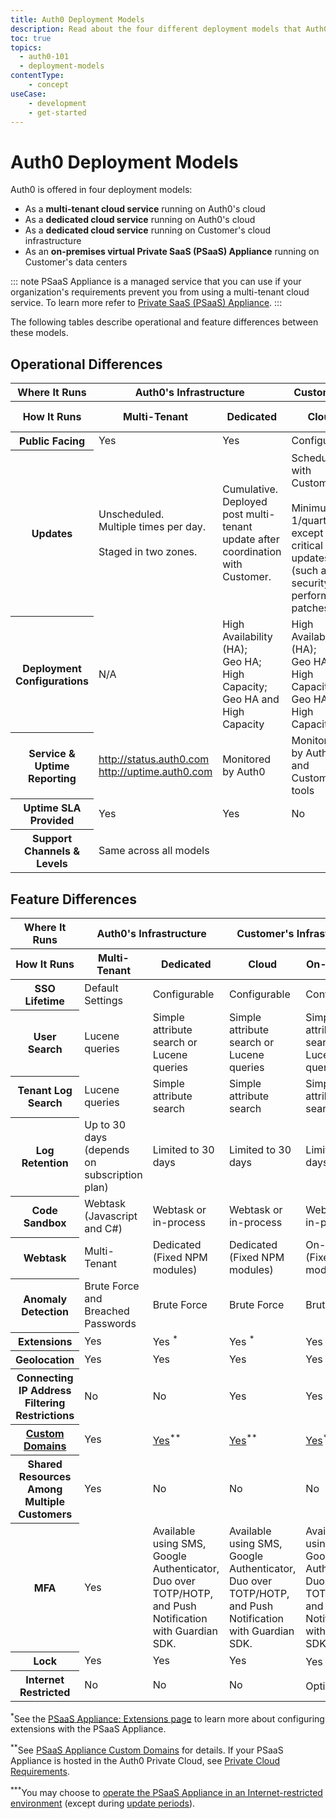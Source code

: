 ```yaml
---
title: Auth0 Deployment Models
description: Read about the four different deployment models that Auth0 offers and the differences between them
toc: true
topics:
  - auth0-101
  - deployment-models
contentType:
    - concept
useCase:
    - development
    - get-started
---
```

# Auth0 Deployment Models

Auth0 is offered in four deployment models:

- As a **multi-tenant cloud service** running on Auth0's cloud
- As a **dedicated cloud service** running on Auth0's cloud
- As a **dedicated cloud service** running on Customer's cloud infrastructure
- As an **on-premises virtual Private SaaS (PSaaS) Appliance** running on Customer's data centers

::: note
PSaaS Appliance is a managed service that you can use if your organization's requirements prevent you from using a multi-tenant cloud service. To learn more refer to [Private SaaS (PSaaS) Appliance](/appliance).
:::

The following tables describe operational and feature differences between these models.

## Operational Differences

<table class="table">
    <thead>
        <tr>
            <th class="info"><strong>Where It Runs</strong></th>
            <th class="info" colspan="2"><strong>Auth0's Infrastructure</strong></th>
            <th class="info" colspan="2"><strong>Customer's Infrastructure</strong></th>
        </tr>
        <tr>
            <th class="info"><strong>How It Runs</strong></th>
            <th class="info">Multi-Tenant</th>
            <th class="info">Dedicated</th>
            <th class="info">Cloud</th>
            <th class="info">On-Premises</th>
        </tr>
    </thead>
    <tbody>
        <tr>
            <th class="info"><strong>Public Facing</strong></th>
            <td>Yes</td>
            <td>Yes</td>
            <td>Configurable</td>
            <td>Configurable</td>
        </tr>
        <tr>
            <th class="info"><strong>Updates</strong></th>
            <td>Unscheduled. <br /> Multiple times per day. <br /><br />Staged in two zones.</td>
            <td>Cumulative. Deployed post multi-tenant update after coordination with Customer.</td>
            <td>Scheduled with Customer. <br /><br />Minimum 1/quarter, except critical updates (such as security or performance patches)</td>
            <td>Scheduled with Customer. <br /><br />Minimum 1/quarter, except critical updates (such as security or performance patches)</td>
        </tr>
        <tr>
            <th class="info"><strong>Deployment Configurations</strong></th>
            <td>N/A</td>
            <td>High Availability (HA);<br />Geo HA;<br />High Capacity;<br />Geo HA and High Capacity</td>
            <td>High Availability (HA);<br />Geo HA;<br />High Capacity;<br />Geo HA and High Capacity</td>
            <td>High Availability (HA);<br />Geo HA;<br />High Capacity;<br />Geo HA and High Capacity</td>
        </tr>
        <tr>
            <th class="info"><strong>Service & Uptime Reporting</strong></th>
            <td><a href="http://status.auth0.com">http://status.auth0.com</a><br /><a href="http://uptime.auth0.com">http://uptime.auth0.com</a></td>
            <td>Monitored by Auth0</td>
            <td>Monitored by Auth0 and Customer's tools</td>
            <td>Monitored by Auth0 and Customer's tools</td>
        </tr>
        <tr>
            <th class="info"><strong>Uptime SLA Provided</strong></th>
            <td>Yes</td>
            <td>Yes</td>
            <td>No</td>
            <td>No</td>
        </tr>
        <tr>
            <th class="info"><strong>Support Channels & Levels</strong></th>
            <td colspan="4">Same across all models</td>
        </tr>
    </tbody>
</table>

## Feature Differences

<table class="table">
    <thead>
        <tr>
            <th class="info"><strong>Where It Runs</strong></th>
            <th class="info" colspan="2"><strong>Auth0's Infrastructure</strong></th>
            <th class="info" colspan="2"><strong>Customer's Infrastructure</strong></th>
        </tr>
        <tr>
            <th class="info"><strong>How It Runs</strong></th>
            <th class="info">Multi-Tenant</th>
            <th class="info">Dedicated</th>
            <th class="info">Cloud</th>
            <th class="info">On-Premises</th>
        </tr>
    </thead>
    <tbody>
        <tr>
            <th class="info"><strong>SSO Lifetime</strong></th>
            <td>Default Settings</td>
            <td>Configurable</td>
            <td>Configurable</td>
            <td>Configurable</td>
        </tr>
        <tr>
            <th class="info"><strong>User Search</strong></th>
            <td>Lucene queries</td>
            <td>Simple attribute search or Lucene queries</td>
            <td>Simple attribute search or Lucene queries</td>
            <td>Simple attribute search or Lucene queries</td>
        </tr>
        <tr>
            <th class="info"><strong>Tenant Log Search</strong></th>
            <td>Lucene queries</td>
            <td>Simple attribute search</td>
            <td>Simple attribute search</td>
            <td>Simple attribute search</td>
        </tr>
        <tr>
            <th class="info"><strong>Log Retention</strong></th>
            <td>Up to 30 days (depends on subscription plan)</td>
            <td>Limited to 30 days</td>
            <td>Limited to 30 days</td>
            <td>Limited to 30 days</td>
        </tr>
        <tr>
            <th class="info"><strong>Code Sandbox</strong></th>
            <td>Webtask (Javascript and C#)</td>
            <td>Webtask or in-process</td>
            <td>Webtask or in-process</td>
            <td>Webtask or in-process</td>
        </tr>
        <tr>
            <th class="info"><strong>Webtask</strong></th>
            <td>Multi-Tenant</td>
            <td>Dedicated (Fixed NPM modules)</td>
            <td>Dedicated (Fixed NPM modules)</td>
            <td>On-Premises (Fixed NPM modules)</td>
        </tr>
        <tr>
            <th class="info"><strong>Anomaly Detection</strong></th>
            <td>Brute Force and Breached Passwords</td>
            <td>Brute Force</td>
            <td>Brute Force</td>
            <td>Brute Force</td>
        </tr>
        <tr>
            <th class="info"><strong>Extensions</strong></th>
            <td>Yes</td>
            <td>Yes <sup>*</sup></td>
            <td>Yes <sup>*</sup></td>
            <td>Yes <sup>*</sup></td>
        </tr>
        <tr>
            <th class="info"><strong>Geolocation</strong></th>
            <td>Yes</td>
            <td>Yes</td>
            <td>Yes</td>
            <td>Yes</td>
        </tr>
        <tr>
            <th class="info"><strong>Connecting IP Address Filtering Restrictions</strong></th>
            <td>No</td>
            <td>No</td>
            <td>Yes</td>
            <td>Yes</td>
        </tr>
        <tr>
            <th class="info"><strong><a href="/custom-domains">Custom Domains</a></strong></th>
            <td>Yes</td>
            <td><a href="/appliance/custom-domains">Yes</a><sup>**</sup></td>
            <td><a href="/appliance/custom-domains">Yes</a><sup>**</sup></td>
            <td><a href="/appliance/custom-domains">Yes</a><sup>**</sup></td> 
        </tr>
        <tr>
            <th class="info"><strong>Shared Resources Among Multiple Customers</strong></th>
            <td>Yes</td>
            <td>No</td>
            <td>No</td>
            <td>No</td>
        </tr>
        <tr>
          <th class="info"><strong>MFA</strong></th>
          <td>Yes</td>
          <td>Available using SMS, Google Authenticator, Duo over TOTP/HOTP, and Push Notification with Guardian SDK.</td>
          <td>Available using SMS, Google Authenticator, Duo over TOTP/HOTP, and Push Notification with Guardian SDK.</td>
          <td>Available using SMS, Google Authenticator, Duo over TOTP/HOTP, and Push Notification with Guardian SDK.</td>
        </tr>
        <tr>
          <th class="info"><strong>Lock</strong></th>
          <td>Yes</td>
          <td>Yes</td>
          <td>Yes</td>
          <td>Yes <sup>***</sup></td>
        </tr>
        <tr>
          <th class="info"><strong>Internet Restricted</strong></th>
          <td>No</td>
          <td>No</td>
          <td>No</td>
          <td>Optional <sup>***</sup></td>
        </tr>
    </tbody>
</table>

<sup>*</sup>See the [PSaaS Appliance: Extensions page](/appliance/extensions) to learn more about configuring extensions with the PSaaS Appliance.

<sup>**</sup>See [PSaaS Appliance Custom Domains](/appliance/custom-domains) for details. If your PSaaS Appliance is hosted in the Auth0 Private Cloud, see [Private Cloud Requirements](/appliance/private-cloud-requirements).

<sup>***</sup>You may choose to [operate the PSaaS Appliance in an Internet-restricted environment](/appliance/infrastructure/internet-restricted-deployment) (except during [update periods](/appliance/infrastructure/ip-domain-port-list#external-connectivity)).
